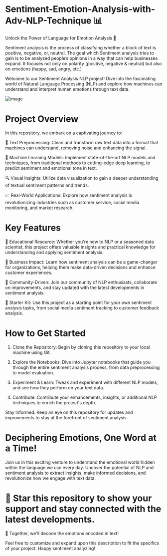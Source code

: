 # Sentiment-Emotion-Analysis-with-Adv-NLP-Technique 📊

Unlock the Power of Language for Emotion Analysis 📝

Sentiment analysis is the process of classifying whether a block of text is positive, negative, or, neutral. The goal which Sentiment analysis tries to gain is to be analyzed people’s opinions in a way that can help businesses expand. It focuses not only on polarity (positive, negative & neutral) but also on emotions (happy, sad, angry, etc.)

Welcome to our Sentiment Analysis NLP project! Dive into the fascinating world of Natural Language Processing (NLP) and explore how machines can understand and interpret human emotions through text data.

![image](https://github.com/Dhananjaysingh09/Sentiment-Emotion-Analysis-with-Adv-NLP-Technique/assets/111298483/ad51e4e6-87cb-4c8a-bf55-2b91b4299f96)


# Project Overview

In this repository, we embark on a captivating journey to:

📝 Text Preprocessing: Clean and transform raw text data into a format that machines can understand, removing noise and enhancing the signal.

🤖 Machine Learning Models: Implement state-of-the-art NLP models and techniques, from traditional methods to cutting-edge deep learning, to predict sentiment and emotional tone in text.

🔍 Visual Insights: Utilize data visualization to gain a deeper understanding of textual sentiment patterns and trends.

📈 Real-World Applications: Explore how sentiment analysis is revolutionizing industries such as customer service, social media monitoring, and market research.

# Key Features
🧠 Educational Resource: Whether you're new to NLP or a seasoned data scientist, this project offers valuable insights and practical knowledge for understanding and applying sentiment analysis.

💼 Business Impact: Learn how sentiment analysis can be a game-changer for organizations, helping them make data-driven decisions and enhance customer experiences.

🤝 Community-Driven: Join our community of NLP enthusiasts, collaborate on improvements, and stay updated with the latest developments in sentiment analysis.

🚀 Starter Kit: Use this project as a starting point for your own sentiment analysis tasks, from social media sentiment tracking to customer feedback analysis.

# How to Get Started

1. Clone the Repository: Begin by cloning this repository to your local machine using Git.

2. Explore the Notebooks: Dive into Jupyter notebooks that guide you through the entire sentiment analysis process, from data preprocessing to model evaluation.

3. Experiment & Learn: Tweak and experiment with different NLP models, and see how they perform on your text data.

4. Contribute: Contribute your enhancements, insights, or additional NLP techniques to enrich the project's depth.

Stay Informed: Keep an eye on this repository for updates and improvements to stay at the forefront of sentiment analysis.

# Deciphering Emotions, One Word at a Time!

Join us in this exciting venture to understand the emotional world hidden within the language we use every day. Uncover the potential of NLP and sentiment analysis to extract insights, make informed decisions, and revolutionize how we engage with text data.

# 🌟 Star this repository to show your support and stay connected with the latest developments.


🤝 Together, we'll decode the emotions encoded in text!

Feel free to customize and expand upon this description to fit the specifics of your project. Happy sentiment analyzing!





